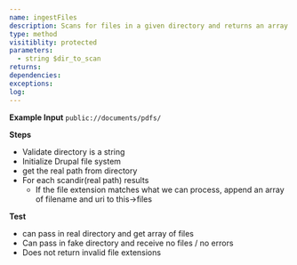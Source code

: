 ```yaml
---
name: ingestFiles
description: Scans for files in a given directory and returns an array
type: method
visitiblity: protected
parameters:
  - string $dir_to_scan
returns: 
dependencies: 
exceptions: 
log:
---
```



**Example Input**
`public://documents/pdfs/`

**Steps**
- Validate directory is a string
- Initialize Drupal file system
- get the real path from directory
- For each scandir(real path) results
	- If the file extension matches what we can process, append an array of filename and uri to this->files

**Test**
- can pass in real directory and get array of files
- Can pass in fake directory and receive no files / no errors
- Does not return invalid file extensions 

